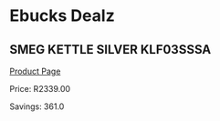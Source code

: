 
# Ebucks Dealz
## SMEG KETTLE SILVER KLF03SSSA
[Product Page](https://www.ebucks.com/web/shop/productSelected.do?prodId=1151164781&catId=704985963)

Price: R2339.00

Savings: 361.0


	